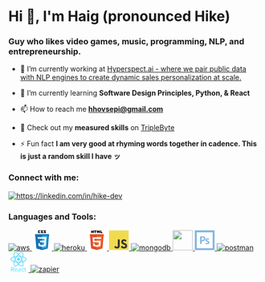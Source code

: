 <h1 align="left">Hi 👋, I'm Haig (pronounced Hike)</h1>
<h3 align="left">Guy who likes video games, music, programming, NLP, and entrepreneurship.</h3>

- 🔭 I’m currently working at [Hyperspect.ai - where we pair public data with NLP engines to create dynamic sales personalization at scale.](https://www.hyperspect.ai/)

- 🌱 I’m currently learning **Software Design Principles, Python, & React**

- 📫 How to reach me **hhovsepi@gmail.com**

- 🔬 Check out my **measured skills** on [TripleByte](https://triplebyte.com/tb/haig-hovsepian-5gtjtm2/certificate/)

- ⚡ Fun fact **I am very good at rhyming words together in cadence. This is just a random skill I have ッ**

<h3 align="left">Connect with me:</h3>
<p align="left">
<a href="https://linkedin.com/in/https://linkedin.com/in/hike-dev" target="blank"><img align="center" src="https://raw.githubusercontent.com/rahuldkjain/github-profile-readme-generator/master/src/images/icons/Social/linked-in-alt.svg" alt="https://linkedin.com/in/hike-dev" height="30" width="40" /></a>
</p>

<h3 align="left">Languages and Tools:</h3>
<p align="left"> <a href="https://aws.amazon.com" target="_blank" rel="noreferrer"> <img src="https://a0.awsstatic.com/libra-css/images/logos/aws_logo_smile_1200x630.png" alt="aws" width="40" height="40"/> </a> <a href="https://www.w3schools.com/css/" target="_blank" rel="noreferrer"> <img src="https://raw.githubusercontent.com/devicons/devicon/master/icons/css3/css3-original-wordmark.svg" alt="css3" width="40" height="40"/> </a> <a href="https://heroku.com" target="_blank" rel="noreferrer"> <img src="https://www.vectorlogo.zone/logos/heroku/heroku-icon.svg" alt="heroku" width="40" height="40"/> </a> <a href="https://www.w3.org/html/" target="_blank" rel="noreferrer"> <img src="https://raw.githubusercontent.com/devicons/devicon/master/icons/html5/html5-original-wordmark.svg" alt="html5" width="40" height="40"/> </a> <a href="https://developer.mozilla.org/en-US/docs/Web/JavaScript" target="_blank" rel="noreferrer"> <img src="https://raw.githubusercontent.com/devicons/devicon/master/icons/javascript/javascript-original.svg" alt="javascript" width="40" height="40"/> </a> <a href="https://www.mongodb.com/" target="_blank" rel="noreferrer"> <img src="https://servicenav.coservit.com/wp-content/uploads/2022/05/18-1.jpg" alt="mongodb" width="40" height="40"/> </a> <a href="https://nodejs.org" target="_blank" rel="noreferrer"> <img src="https://cdn-icons-png.flaticon.com/512/919/919825.png" width="40" height="40"/> </a> <a href="https://www.photoshop.com/en" target="_blank" rel="noreferrer"> <img src="https://raw.githubusercontent.com/devicons/devicon/master/icons/photoshop/photoshop-line.svg" alt="photoshop" width="40" height="40"/> </a> <a href="https://postman.com" target="_blank" rel="noreferrer"> <img src="https://www.vectorlogo.zone/logos/getpostman/getpostman-icon.svg" alt="postman" width="40" height="40"/> </a> <a href="https://reactjs.org/" target="_blank" rel="noreferrer"> <img src="https://raw.githubusercontent.com/devicons/devicon/master/icons/react/react-original-wordmark.svg" alt="react" width="40" height="40"/> </a> <a href="https://integromat.com" target="_blank" rel="noreferrer"> <img src="https://avatars.slack-edge.com/2018-05-23/368956162100_66b49ddc3c4121136e57_512.png" alt="zapier" width="40" height="40"/> </a> </p>
